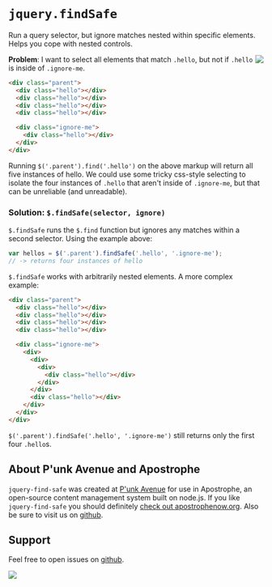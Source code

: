 # `jquery.findSafe`

Run a query selector, but ignore matches nested within specific elements. Helps you cope with nested controls.

<a href="http://apostrophenow.org/"><img src="https://raw.github.com/punkave/jquery-projector/master/logos/logo-box-madefor.png" align="right" /></a>

**Problem**: I want to select all elements that match `.hello`, but not if `.hello` is inside of `.ignore-me`.

```html
<div class="parent">
  <div class="hello"></div>
  <div class="hello"></div>
  <div class="hello"></div>
  <div class="hello"></div>

  <div class="ignore-me">
    <div class="hello"></div>
  </div>
</div>
```

Running `$('.parent').find('.hello')` on the above markup will return all five instances of hello. We could use some tricky css-style selecting to isolate the four instances of `.hello` that aren't inside of `.ignore-me`, but that can be unreliable (and unreadable).

### Solution: `$.findSafe(selector, ignore)`

`$.findSafe` runs the `$.find` function but ignores any matches within a second selector. Using the example above:

```javascript
var hellos = $('.parent').findSafe('.hello', '.ignore-me');
// -> returns four instances of hello
```

`$.findSafe` works with arbitrarily nested elements. A more complex example:

```html
<div class="parent">
  <div class="hello"></div>
  <div class="hello"></div>
  <div class="hello"></div>
  <div class="hello"></div>

  <div class="ignore-me">
    <div>
      <div>
        <div>
          <div class="hello"></div>
        </div>
      </div>
      <div class="hello"></div>
    </div>
  </div>
</div>
```

`$('.parent').findSafe('.hello', '.ignore-me')` still returns only the first four `.hello`s.

## About P'unk Avenue and Apostrophe

`jquery-find-safe` was created at [P'unk Avenue](http://punkave.com) for use in Apostrophe, an open-source content management system built on node.js. If you like `jquery-find-safe` you should definitely [check out apostrophenow.org](http://apostrophenow.org). Also be sure to visit us on [github](http://github.com/punkave).

## Support

Feel free to open issues on [github](http://github.com/punkave/jquery-find-safe).


<a href="http://punkave.com/"><img src="https://raw.github.com/punkave/jquery-projector/master/logos/logo-box-builtby.png" /></a>
